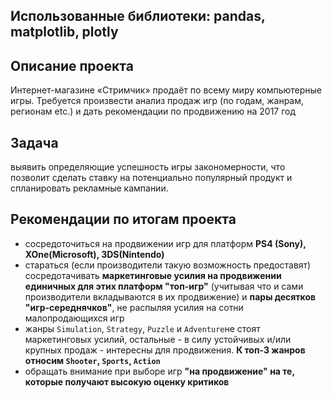 ## Использованные библиотеки: pandas, matplotlib, plotly

## Описание проекта
Интернет-магазине «Стримчик» продаёт по всему миру компьютерные игры. Требуется произвести анализ продаж игр (по годам, жанрам, регионам etc.) и дать рекомендации по продвижению на 2017 год

## Задача
выявить определяющие успешность игры закономерности, что позволит сделать ставку на потенциально популярный продукт и спланировать рекламные кампании. 



## Рекомендации по итогам проекта
- сосредоточиться на продвижении игр для платформ **PS4 (Sony), XOne(Microsoft), 3DS(Nintendo)**
- стараться (если производители такую возможность предоставят) сосредотачивать **маркетинговые усилия на продвижении единичных для этих платформ "топ-игр"** (учитывая что и сами производители вкладываются в их продвижение)  и **пары десятков "игр-середнячков"**, не распыляя усилия на сотни малопродающихся игр
- жанры `Simulation`, `Strategy`, `Puzzle` и `Adventure`не стоят маркетинговых усилий, остальные - в силу устойчивых и/или крупных продаж - интересны для продвижения. **К топ-3 жанров относим `Shooter`, `Sports`, `Action`**
- обращать внимание при выборе игр **"на продвижение" на те, которые получают высокую оценку критиков**
